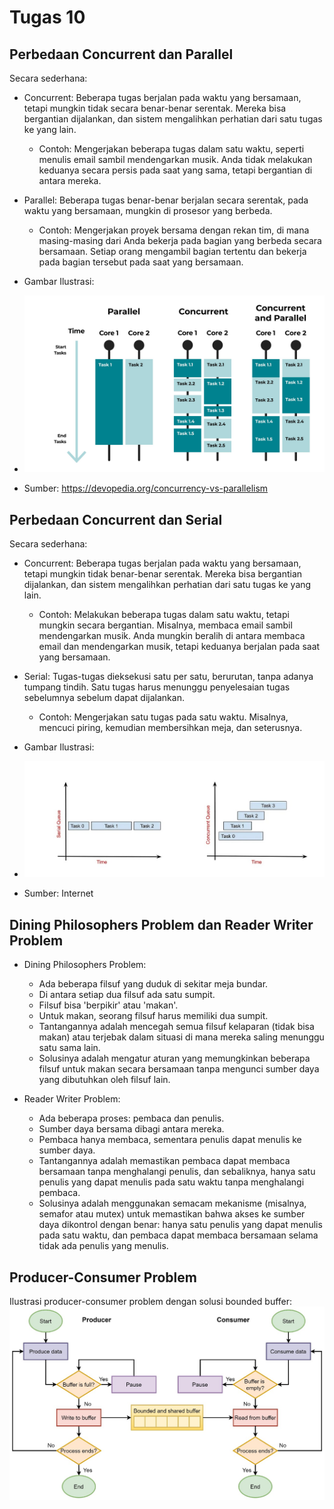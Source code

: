 # Tugas 10
## Perbedaan Concurrent dan Parallel
Secara sederhana:
- Concurrent: Beberapa tugas berjalan pada waktu yang bersamaan, tetapi mungkin tidak secara benar-benar serentak. Mereka bisa bergantian dijalankan, dan sistem mengalihkan perhatian dari satu tugas ke yang lain.
  - Contoh: Mengerjakan beberapa tugas dalam satu waktu, seperti menulis email sambil mendengarkan musik. Anda tidak melakukan keduanya secara persis pada saat yang sama, tetapi bergantian di antara mereka.

- Parallel: Beberapa tugas benar-benar berjalan secara serentak, pada waktu yang bersamaan, mungkin di prosesor yang berbeda.
  - Contoh: Mengerjakan proyek bersama dengan rekan tim, di mana masing-masing dari Anda bekerja pada bagian yang berbeda secara bersamaan. Setiap orang mengambil bagian tertentu dan bekerja pada bagian tersebut pada saat yang bersamaan.
- Gambar Ilustrasi:
- ![](assets/concurrent-parallel.jpg)
- Sumber: https://devopedia.org/concurrency-vs-parallelism

## Perbedaan Concurrent dan Serial
Secara sederhana:
- Concurrent: Beberapa tugas berjalan pada waktu yang bersamaan, tetapi mungkin tidak benar-benar serentak. Mereka bisa bergantian dijalankan, dan sistem mengalihkan perhatian dari satu tugas ke yang lain.
  - Contoh: Melakukan beberapa tugas dalam satu waktu, tetapi mungkin secara bergantian. Misalnya, membaca email sambil mendengarkan musik. Anda mungkin beralih di antara membaca email dan mendengarkan musik, tetapi keduanya berjalan pada saat yang bersamaan.

- Serial: Tugas-tugas dieksekusi satu per satu, berurutan, tanpa adanya tumpang tindih. Satu tugas harus menunggu penyelesaian tugas sebelumnya sebelum dapat dijalankan.
  - Contoh: Mengerjakan satu tugas pada satu waktu. Misalnya, mencuci piring, kemudian membersihkan meja, dan seterusnya.
- Gambar Ilustrasi:
- ![](assets/concurrent-serial.jpg)
- Sumber: Internet

## Dining Philosophers Problem dan Reader Writer Problem
- Dining Philosophers Problem:
  - Ada beberapa filsuf yang duduk di sekitar meja bundar.
  - Di antara setiap dua filsuf ada satu sumpit.
  - Filsuf bisa 'berpikir' atau 'makan'.
  - Untuk makan, seorang filsuf harus memiliki dua sumpit.
  - Tantangannya adalah mencegah semua filsuf kelaparan (tidak bisa makan) atau terjebak dalam situasi di mana mereka saling menunggu satu sama lain.
  - Solusinya adalah mengatur aturan yang memungkinkan beberapa filsuf untuk makan secara bersamaan tanpa mengunci sumber daya yang dibutuhkan oleh filsuf lain.

- Reader Writer Problem:
  - Ada beberapa proses: pembaca dan penulis.
  - Sumber daya bersama dibagi antara mereka.
  - Pembaca hanya membaca, sementara penulis dapat menulis ke sumber daya.
  - Tantangannya adalah memastikan pembaca dapat membaca bersamaan tanpa menghalangi penulis, dan sebaliknya, hanya satu penulis yang dapat menulis pada satu waktu tanpa menghalangi pembaca.
  - Solusinya adalah menggunakan semacam mekanisme (misalnya, semafor atau mutex) untuk memastikan bahwa akses ke sumber daya dikontrol dengan benar: hanya satu penulis yang dapat menulis pada satu waktu, dan pembaca dapat membaca bersamaan selama tidak ada penulis yang menulis.

## Producer-Consumer Problem
Ilustrasi producer-consumer problem dengan solusi bounded buffer:
![](assets/bounded-buffer.jpg)
